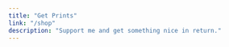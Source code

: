 ```yaml
---
title: "Get Prints"
link: "/shop"
description: "Support me and get something nice in return."
---
```



